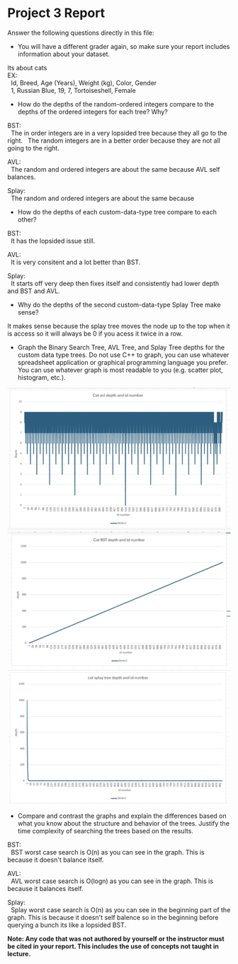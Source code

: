 # Project 3 Report

Answer the following questions directly in this file:
* You will have a different grader again, so make sure your report includes information about your dataset.

Its about cats<br/>
EX:<br/>
&nbsp; Id, Breed, Age (Years), Weight (kg), Color, Gender<br/>
&nbsp; 1, Russian Blue, 19, 7, Tortoiseshell, Female

* How do the depths of the random-ordered integers compare to the depths of the ordered integers for each tree? Why?

BST:<br/>
        &nbsp; The in order integers are in a very lopsided tree because they all go to the right.
        &nbsp; The random integers are in a better order because they are not all going to the right.

AVL:<br/>
        &nbsp; The random and ordered integers are about the same because AVL self balances.

Splay: <br/>
       &nbsp;  The random and ordered integers are about the same because 

        
* How do the depths of each custom-data-type tree compare to each other?

BST: <br/>
       &nbsp;  It has the lopsided issue still.

AVL:<br/>
       &nbsp;  It is very consitent and a lot better than BST.

Splay: <br/>
      &nbsp;   It starts off very deep then fixes itself and consistently had lower depth and BST and AVL.

* Why do the depths of the second custom-data-type Splay Tree make sense?

It makes sense because the splay tree moves the node up to the top when it is access so it will always be 0 if you acess it twice in a row.

* Graph the Binary Search Tree, AVL Tree, and Splay Tree depths for the custom data type trees. Do not use C++ to graph, you can use whatever spreadsheet application or graphical programming language you prefer. You can use whatever graph is most readable to you (e.g. scatter plot, histogram, etc.).

![avl_graph](graphs/avl.png)
![bst_graph](graphs/bst.png)
![splay_graph](graphs/splay.png)

* Compare and contrast the graphs and explain the differences based on what you know about the structure and behavior of the trees. Justify the time complexity of searching the trees based on the results.

BST: <br/>
       &nbsp;  BST worst case search is O(n) as you can see in the graph. This is because it doesn't balance itself.

AVL: <br/>
       &nbsp;  AVL worst case search is O(logn) as you can see in the graph. This is because it balances itself.

Splay: <br/>
      &nbsp;   Splay worst case search is O(n) as you can see in the beginning part of the graph. This is because it doesn't self balence so in the beginning before querying a bunch its like a lopsided BST.

**Note: Any code that was not authored by yourself or the instructor must be cited in your report. This includes the use of concepts not taught in lecture.**